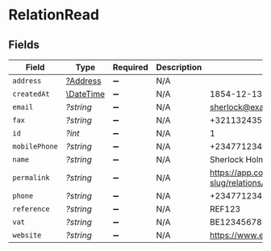 # RelationRead


## Fields

| Field                                                              | Type                                                               | Required                                                           | Description                                                        | Example                                                            |
| ------------------------------------------------------------------ | ------------------------------------------------------------------ | ------------------------------------------------------------------ | ------------------------------------------------------------------ | ------------------------------------------------------------------ |
| `address`                                                          | [?Address](../../models/shared/Address.md)                         | :heavy_minus_sign:                                                 | N/A                                                                |                                                                    |
| `createdAt`                                                        | [\DateTime](https://www.php.net/manual/en/class.datetime.php)      | :heavy_minus_sign:                                                 | N/A                                                                | 1854-12-13T09:13:02.000Z                                           |
| `email`                                                            | *?string*                                                          | :heavy_minus_sign:                                                 | N/A                                                                | sherlock@example.org                                               |
| `fax`                                                              | *?string*                                                          | :heavy_minus_sign:                                                 | N/A                                                                | +3211324354                                                        |
| `id`                                                               | *?int*                                                             | :heavy_minus_sign:                                                 | N/A                                                                | 1                                                                  |
| `mobilePhone`                                                      | *?string*                                                          | :heavy_minus_sign:                                                 | N/A                                                                | +23477123456                                                       |
| `name`                                                             | *?string*                                                          | :heavy_minus_sign:                                                 | N/A                                                                | Sherlock Holmes Detective Services                                 |
| `permalink`                                                        | *?string*                                                          | :heavy_minus_sign:                                                 | N/A                                                                | https://app.contractify.io/client/company/company-slug/relations/1 |
| `phone`                                                            | *?string*                                                          | :heavy_minus_sign:                                                 | N/A                                                                | +23477123456                                                       |
| `reference`                                                        | *?string*                                                          | :heavy_minus_sign:                                                 | N/A                                                                | REF123                                                             |
| `vat`                                                              | *?string*                                                          | :heavy_minus_sign:                                                 | N/A                                                                | BE12345678                                                         |
| `website`                                                          | *?string*                                                          | :heavy_minus_sign:                                                 | N/A                                                                | https://www.example.org                                            |